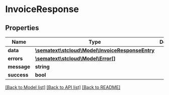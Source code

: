 # InvoiceResponse

## Properties
Name | Type | Description | Notes
------------ | ------------- | ------------- | -------------
**data** | [**\sematext\stcloud\Model\InvoiceResponseEntry**](InvoiceResponseEntry.md) |  | [optional] 
**errors** | [**\sematext\stcloud\Model\Error[]**](Error.md) |  | [optional] 
**message** | **string** |  | [optional] 
**success** | **bool** |  | [optional] 

[[Back to Model list]](../../README.md#documentation-for-models) [[Back to API list]](../../README.md#documentation-for-api-endpoints) [[Back to README]](../../README.md)

